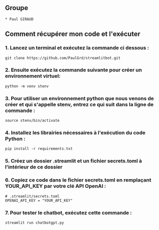 ## Groupe
    * Paul GIRAUD

## Comment récupérer mon code et l'exécuter

###     1. Lancez un terminal et exécutez la commande ci dessous :
    git clone https://github.com/PaulGrd/streamlitbot.git

###     2. Ensuite exécutez la commande suivante pour créer un environnement virtuel:
    python -m venv stenv

###     3. Pour utiliser un environnement python que nous venons de créer et qui s'appelle stenv, entrez ce qui suit dans la ligne de commande :
    source stenv/bin/activate 

###     4. Installez les librairies nécessaires à l'exécution du code Python :
    pip install -r requirements.txt

###     5. Créez un dossier .streamlit et un fichier secrets.toml à l'intérieur de ce dossier

###     6. Copiez ce code dans le fichier secrets.toml en remplaçant YOUR_API_KEY par votre clé API OpenAI :
    # .streamlit/secrets.toml
    OPENAI_API_KEY = "YOUR_API_KEY"

###     7. Pour tester le chatbot, exécutez cette commande :
    streamlit run chatbotgpt.py